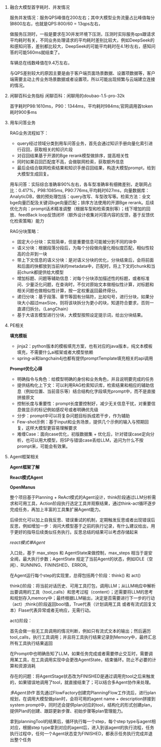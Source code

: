 1. 融合大模型首字耗时、并发情况

    服务并发情况：服务QPS峰值在200左右；其中大模型业务流量占比峰值每分钟800左右，也就是QPS:800/60 = 13qps左右，
    
    做服务压测时，一般是要求在30并发环境下压测，压测时实际服务qps跟请求平均耗时有关，不同业务处理请求的平均耗时差别比较大，例如DeepSeek的和感知问答，差别都比较大，DeepSeek的可能平均耗时在4.1秒左右，感知问答的可能560ms就结束了。

    车辆总在线数峰值在9.4万左右，
    
    与QPS差别较大的原因主要是由于客户端页面场景数据、设置项数据等，客户端需要主动上传业务场景数据或者设置项，所以可能出现频繁与云端建立连接的情况。


2. 闲聊百科业务指标
    闲聊百科：闲聊用的doubao-1.5-pro-32k

    首字耗时P98:1610ms，P90：1344ms，平均耗时984ms;官网调用首token耗时900多ms

3. 用车问答业务

    RAG业务流程如下：
    - query经过领域分类到用车问答业务，首先会通过知识手册向量化索引进行召回，获取相关的知识片段
    - 对召回结果基于开源的Bge rerank模型做排序，提高相关性
    - 同时如果召回匹配度不高，会做联网检索，获取额外信息
    - 最后会结合联网检索结果和知识手册召回结果，构造大模型prompt，给到大模型生成回复。


    用车问答：实际综合准确率90%左右，各车型准确率有细微差别，走联网占比：0.417%，P98:1085ms, P90:776ms,平均耗时627ms，向量数据库：AnalyticDB，做的预处理包括：query改写、车型改写等。检索方法：全文bge向量匹配及关键词bge向量匹配；排序方法使用的开源Bge rerank。后续优化方向：prompt话术精准调整（根据车型和检索类别等）；线下增加的回放、feedBack loop反馈闭环（额外设计收集对问答内容的反馈，基于反馈优化检索策略）能力

    RAG分块策略：
    - 固定大小分块：实现简单，但是重要信息可能被分到不同的块中
    - 语义分块：根据段落分段后，为每个分段做向量化相似度匹配，相似性较高的合并到一块
    - 带上下文信息的语义分块：是对语义分块的优化，分块结束后，会将前面和后面的快都放到当前块的metadata中，匹配时，将上下文的chunk和当前chunk都提供给大模型
    - 增加标题、问题等辅助信息：对每个分块添加描述性的标题，或者标准问、少量泛化问题，在查询时，不仅对原始文本做相似性计算，对标题和相关问题也做相似性计算，按一定权重返回最终得分。
    - 递归分块：基于段落、章节等固有分隔符，比如句号，进行分块，如果分块大小超过maxSize，则将该块拆分为更小的块，知道符合要求，否则一直递归拆分。（LangChain）
    - 基于大语言模型进行分块，大模型按照设定提示词，给出分块结果。
    
4. PE相关

    **填充模板**
    - jinja2：python版本的模板填充方案，也有对应的java版本，纯文本模板填充，不需要什么ai框架或者大模型依赖
    - spring-ai和langchain4j也都有提供promptTemplate填充相关的api调用


    **Prompt优化心得**
    - 明确指令与角色：给模型明确的身份和业务角色，并且说明要完成的任务
    - 提供结构化上下文：可以利用RAG检索知识库，检索结果和相应的辅助信息（例如位置、当前音乐等）结合结构化字段填充prompt中，而不是直接拼接原文
    - 控制长度与重要性：prompt长度要控制好，减少无关信息干扰，对重要信息做显示的标记例如感叹号或者明确优先级
    - 分步：prompt中可以将复杂问题目标拆成若干步，作为辅助
    - Few-shot示例：基于input和业务场景，提供几个示例的输入与预期回复，这样大模型更容易理解要求
    - 难缠Case：面向case优化，初版数据集 + 优化后，针对错误case定向分析，也可以用大模型，将SP与错误case丢给LLM，追问为什么不按prompt来，可能会有效果。

5. Agent框架相关

    **Agent框架了解**

    **React模式Agent**

    **OpenManus**

    整个项目基于Planning + ReAct模式的Agent设计，think阶段通过LLM分析需求和可用工具，Action阶段执行选定工具并观察结果，通过think-act循环逐步完成任务，再加上丰富的工具集扩展Agent能力。

    后续优化可以加上自我反思、错误重试的机制，定期触发反思或者出现错误后反思，例如增加一步：询问大模型基于之前的执行记录，有什么建议给出，用于更好的指导后续类似任务执行。反思总结的结果可以考虑存储起来

    *react模式单Agent*
    
    入口处，基于 max_steps 和 AgentState来做控制，max_steps 相当于是安全阀，最大执行步数；AgentState 规定了当前Agent的状态，例如IDLE（空闲）、RUNNING、FININSHED、ERROR。

    在Agent运行每个step的实现里，总得包括两个阶段：think() 和 act()

    think()阶段：将当前对话历史、可用工具打包，调用LLM；从LLM响应中解析出要调用的工具（tool_calls）和思考过程（content）；还需要将LLM的思考和规划存入memory中；最终根据LLM输出，决定是否需要进行下一步的行动（act）;think()阶段返回bool值，True代表（计划调用工具 或者有流式回复文本）Flase代表异常或者无响应，无需行动。

    act()阶段：

    首先会做一些无工具调用的情况判断，例如只有流式文本的输出；然后遍历tool_calls，执行工具调用；并且将工具执行结果记录到Memory中，最终汇总所有工具执行结果返回

    在Prompt中也明确告知了LLM，如果任务完成或者需要停止交互时，需要调用某工具，在工具调用实现中会更改AgentState，结束循环。防止不必要的计算和资源消耗

    存在的问题：将AgentStage状态改为FINISHED是通过调用完tool之后来触发的，如果错误地调用了tool，就直接结束了；可以结合多Agent协作来处理。


    *多Agent协作*
    首先通过FlowFactory创建完PlanningFlow工作流后，进行plan规划，在调用大模型做plan时，会将可用的agent name + description拼接到system prompt中，同时还会提供plan对应的tool，结构化的形式创建plan，提供Plan的创建、跟踪更新步骤、初始步骤等plan管理能力。

    拿到planningTool的结果后，循环执行每一个step，每个step type与agent相对应，根据step type拿到对应的agent后，进入到该agent的执行流程，任务执行过程中，任何一个Agent状态变为FINISHED，都表示任务执行完成并退出整个任务

